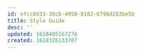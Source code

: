 ```yaml
---
id: efcc0d33-30cb-4958-8182-6798d283be5b
title: Style Guide
desc: ''
updated: 1618405167276
created: 1618326133707
---
```


